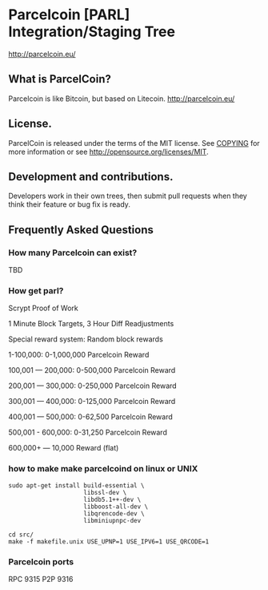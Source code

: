 # Parcelcoin [PARL] Integration/Staging Tree
http://parcelcoin.eu/

## What is ParcelCoin? 
Parcelcoin is like Bitcoin, but based on Litecoin.
http://parcelcoin.eu/

## License.
ParcelCoin is released under the terms of the MIT license. See [COPYING](COPYING)
for more information or see http://opensource.org/licenses/MIT.

## Development and contributions.
Developers work in their own trees, then submit pull requests when they think
their feature or bug fix is ready.

## Frequently Asked Questions

### How many Parcelcoin can exist?
TBD

### How get parl?
Scrypt Proof of Work

1 Minute Block Targets, 3 Hour Diff Readjustments

Special reward system: Random block rewards

1-100,000: 0-1,000,000 Parcelcoin Reward

100,001 — 200,000: 0-500,000 Parcelcoin Reward

200,001 — 300,000: 0-250,000 Parcelcoin Reward

300,001 — 400,000: 0-125,000 Parcelcoin Reward

400,001 — 500,000: 0-62,500 Parcelcoin Reward

500,001 - 600,000: 0-31,250 Parcelcoin Reward

600,000+ — 10,000 Reward (flat)

### how to make make parcelcoind on linux or UNIX

    sudo apt-get install build-essential \
                         libssl-dev \
                         libdb5.1++-dev \
                         libboost-all-dev \
                         libqrencode-dev \
                         libminiupnpc-dev

    cd src/
    make -f makefile.unix USE_UPNP=1 USE_IPV6=1 USE_QRCODE=1

### Parcelcoin ports
RPC 9315
P2P 9316
